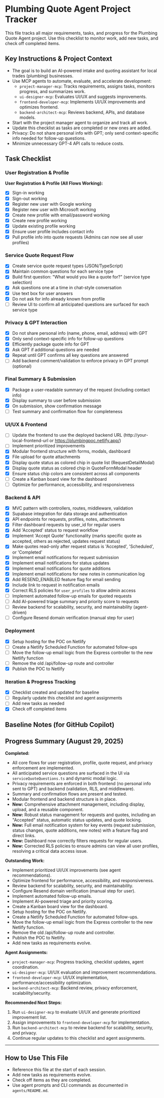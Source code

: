 # Plumbing Quote Agent Project Tracker

This file tracks all major requirements, tasks, and progress for the Plumbing Quote Agent project. Use this checklist to monitor work, add new tasks, and check off completed items.

## Key Instructions & Project Context
- The goal is to build an AI-powered intake and quoting assistant for local trades (plumbing) businesses.
- Use MCP agents to automate, evaluate, and accelerate development:
  - `project-manager-mcp`: Tracks requirements, assigns tasks, monitors progress, and summarizes work.
  - `ui-designer-mcp`: Evaluates UI/UX and suggests improvements.
  - `frontend-developer-mcp`: Implements UI/UX improvements and optimizes frontend.
  - `backend-architect-mcp`: Reviews backend, APIs, and database models.
- Start with the project manager agent to organize and track all work.
- Update this checklist as tasks are completed or new ones are added.
- Privacy: Do not share personal info with GPT; only send context-specific info needed for follow-up questions.
- Minimize unnecessary GPT-4 API calls to reduce costs.

## Task Checklist

### User Registration & Profile
**User Registration & Profile (All Flows Working):**
- [x] Sign-in working
- [x] Sign-out working
- [x] Register new user with Google working
- [x] Register new user with Microsoft working
- [x] Create new profile with email/password working
- [x] Create new profile working
- [x] Update existing profile working
- [x] Ensure user profile includes contact info
- [x] Pull profile info into quote requests (Admins can now see all user profiles)

### Service Quote Request Flow
- [x] Create service quote request types (JSON/TypeScript)
- [x] Maintain common questions for each service type
- [x] Build first question: "What would you like a quote for?" (service type selection)
- [x] Ask questions one at a time in chat-style conversation
- [x] Use text box for user answers
- [x] Do not ask for info already known from profile
- [ ] Review UI to confirm all anticipated questions are surfaced for each service type

### Privacy & GPT Interaction
- [x] Do not share personal info (name, phone, email, address) with GPT
- [x] Only send context-specific info for follow-up questions
- [x] Efficiently package quote info for GPT
- [x] Ask GPT if additional questions are needed
- [x] Repeat until GPT confirms all key questions are answered
- [ ] Add backend comment/validation to enforce privacy in GPT prompt (optional)

### Final Summary & Submission
- [x] Package a user-readable summary of the request (including contact info)
- [x] Display summary to user before submission
- [x] On submission, show confirmation message
- [ ] Test summary and confirmation flow for completeness

### UI/UX & Frontend
- [ ] Update the frontend to use the deployed backend URL (http://your-local-frontend-url or https://plumbingpoc.netlify.app/)
- [ ] Implement prioritized improvements
- [x] Modular frontend structure with forms, modals, dashboard
- [x] File upload for quote attachments
- [x] Display quote status as colored chip in quote list (RequestDetailModal)
- [x] Display quote status as colored chip in QuoteFormModal header
- [x] Ensure status chip colors are consistent across all components
- [ ] Create a Kanban board view for the dashboard
- [ ] Optimize for performance, accessibility, and responsiveness

### Backend & API
- [x] MVC pattern with controllers, routes, middleware, validation
- [x] Supabase integration for data storage and authentication
- [x] API endpoints for requests, profiles, notes, attachments
- [x] Filter dashboard requests by user_id for regular users
- [x] Add 'Accepted' status to request workflow
- [x] Implement 'Accept Quote' functionality (marks specific quote as accepted, others as rejected, updates request status)
- [x] Make quotes read-only after request status is 'Accepted', 'Scheduled', or 'Completed'
- [x] Implement email notifications for request submission
- [x] Implement email notifications for status updates
- [x] Implement email notifications for quote additions
- [x] Implement email notifications for new notes in communication log
- [x] Add RESEND_ENABLED feature flag for email sending
- [x] Include link to request in notification emails
- [x] Correct RLS policies for `user_profiles` to allow admin access
- [ ] Implement automated follow-up emails for quoted requests
- [ ] Add AI-powered triage summary and priority score to requests
- [ ] Review backend for scalability, security, and maintainability (agent-driven)
- [ ] Configure Resend domain verification (manual step for user)

### Deployment
- [x] Setup hosting for the POC on Netlify
- [ ] Create a Netlify Scheduled Function for automated follow-ups
- [ ] Move the follow-up email logic from the Express controller to the new Netlify function
- [ ] Remove the old /api/follow-up route and controller
- [x] Publish the POC to Netlify

### Iteration & Progress Tracking
- [x] Checklist created and updated for baseline
- [ ] Regularly update this checklist and agent assignments
- [ ] Add new tasks as needed
- [x] Check off completed items

## Baseline Notes (for GitHub Copilot)


## Progress Summary (August 29, 2025)

**Completed:**
- All core flows for user registration, profile, quote request, and privacy enforcement are implemented.
- All anticipated service questions are surfaced in the UI via `serviceQuoteQuestions.ts` and dynamic modal logic.
- Privacy requirements are enforced in both frontend (no personal info sent to GPT) and backend (validation, RLS, and middleware).
- Summary and confirmation flows are present and tested.
- Modular frontend and backend structure is in place.
- **New:** Comprehensive attachment management, including display, upload, and a reusable component.
- **New:** Robust status management for requests and quotes, including an "Accepted" status, automatic status updates, and quote locking.
- **New:** Full email notification system for key events (request submission, status changes, quote additions, new notes) with a feature flag and direct links.
- **New:** Dashboard now correctly filters requests for regular users.
- **New:** Corrected RLS policies to ensure admins can view all user profiles, resolving a critical data access issue.

**Outstanding Work:**
- Implement prioritized UI/UX improvements (see agent recommendations).
- Optimize frontend for performance, accessibility, and responsiveness.
- Review backend for scalability, security, and maintainability.
- Configure Resend domain verification (manual step for user).
- Implement automated follow-up emails.
- Implement AI-powered triage and priority scoring.
- Create a Kanban board view for the dashboard.
- Setup hosting for the POC on Netlify.
- Create a Netlify Scheduled Function for automated follow-ups.
- Move the follow-up email logic from the Express controller to the new Netlify function.
- Remove the old /api/follow-up route and controller.
- Publish the POC to Netlify.
- Add new tasks as requirements evolve.

**Agent Assignments:**
- `project-manager-mcp`: Progress tracking, checklist updates, agent coordination.
- `ui-designer-mcp`: UI/UX evaluation and improvement recommendations.
- `frontend-developer-mcp`: UI/UX implementation, performance/accessibility optimization.
- `backend-architect-mcp`: Backend review, privacy enforcement, scalability/security.

**Recommended Next Steps:**
1. Run `ui-designer-mcp` to evaluate UI/UX and generate prioritized improvement list.
2. Assign improvements to `frontend-developer-mcp` for implementation.
3. Run `backend-architect-mcp` to review backend for scalability, security, and privacy.
4. Continue regular updates to this checklist and agent assignments.

---

## How to Use This File
- Reference this file at the start of each session.
- Add new tasks as requirements evolve.
- Check off items as they are completed.
- Use agent prompts and CLI commands as documented in `agents/README.md`.